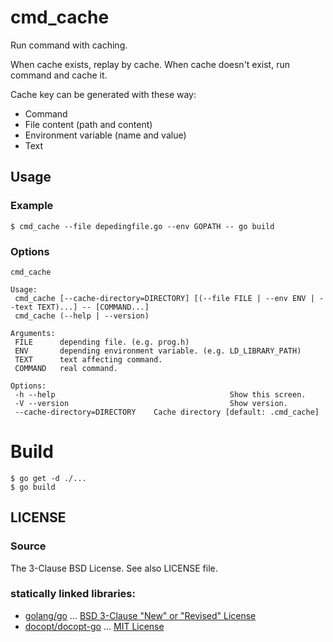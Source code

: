 # cmd_cache

Run command with caching.

When cache exists, replay by cache.
When cache doesn't exist, run command and cache it.

Cache key can be generated with these way:

- Command
- File content (path and content)
- Environment variable (name and value)
- Text

## Usage

### Example

```
$ cmd_cache --file depedingfile.go --env GOPATH -- go build
```

### Options

```
cmd_cache

Usage:
 cmd_cache [--cache-directory=DIRECTORY] [(--file FILE | --env ENV | --text TEXT)...] -- [COMMAND...]
 cmd_cache (--help | --version)

Arguments:
 FILE      depending file. (e.g. prog.h)
 ENV       depending environment variable. (e.g. LD_LIBRARY_PATH)
 TEXT      text affecting command.
 COMMAND   real command.

Options:
 -h --help               						 Show this screen.
 -V --version            						 Show version.
 --cache-directory=DIRECTORY    Cache directory [default: .cmd_cache]
```

# Build

```console
$ go get -d ./...
$ go build
```

## LICENSE

### Source

The 3-Clause BSD License. See also LICENSE file.

### statically linked libraries:

- [golang/go](https://github.com/golang/go/) ... [BSD 3-Clause "New" or "Revised" License](https://github.com/golang/go/blob/master/LICENSE)
- [docopt/docopt-go](https://github.com/docopt/docopt.go) ... [MIT License](https://github.com/docopt/docopt.go/blob/master/LICENSE)
